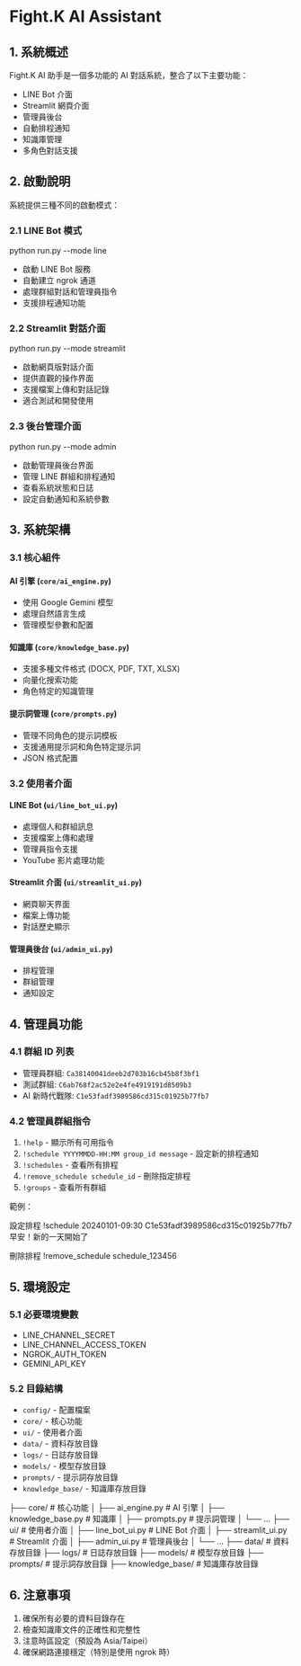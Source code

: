 # Fight.K AI Assistant

## 1. 系統概述

Fight.K AI 助手是一個多功能的 AI 對話系統，整合了以下主要功能：
- LINE Bot 介面
- Streamlit 網頁介面
- 管理員後台
- 自動排程通知
- 知識庫管理
- 多角色對話支援

## 2. 啟動說明

系統提供三種不同的啟動模式：

### 2.1 LINE Bot 模式

python run.py --mode line

- 啟動 LINE Bot 服務
- 自動建立 ngrok 通道
- 處理群組對話和管理員指令
- 支援排程通知功能

### 2.2 Streamlit 對話介面

python run.py --mode streamlit

- 啟動網頁版對話介面
- 提供直觀的操作界面
- 支援檔案上傳和對話記錄
- 適合測試和開發使用

### 2.3 後台管理介面

python run.py --mode admin

- 啟動管理員後台界面
- 管理 LINE 群組和排程通知
- 查看系統狀態和日誌
- 設定自動通知和系統參數

## 3. 系統架構

### 3.1 核心組件

#### AI 引擎 (`core/ai_engine.py`)
- 使用 Google Gemini 模型
- 處理自然語言生成
- 管理模型參數和配置

#### 知識庫 (`core/knowledge_base.py`)
- 支援多種文件格式 (DOCX, PDF, TXT, XLSX)
- 向量化搜索功能
- 角色特定的知識管理

#### 提示詞管理 (`core/prompts.py`)
- 管理不同角色的提示詞模板
- 支援通用提示詞和角色特定提示詞
- JSON 格式配置

### 3.2 使用者介面

#### LINE Bot (`ui/line_bot_ui.py`)
- 處理個人和群組訊息
- 支援檔案上傳和處理
- 管理員指令支援
- YouTube 影片處理功能

#### Streamlit 介面 (`ui/streamlit_ui.py`)
- 網頁聊天界面
- 檔案上傳功能
- 對話歷史顯示

#### 管理員後台 (`ui/admin_ui.py`)
- 排程管理
- 群組管理
- 通知設定

## 4. 管理員功能

### 4.1 群組 ID 列表
- 管理員群組: `Ca38140041deeb2d703b16cb45b8f3bf1`
- 測試群組: `C6ab768f2ac52e2e4fe4919191d8509b3`
- AI 新時代戰隊: `C1e53fadf3989586cd315c01925b77fb7`

### 4.2 管理員群組指令
1. `!help` - 顯示所有可用指令
2. `!schedule YYYYMMDD-HH:MM group_id message` - 設定新的排程通知
3. `!schedules` - 查看所有排程
4. `!remove_schedule schedule_id` - 刪除指定排程
5. `!groups` - 查看所有群組

範例：

設定排程
!schedule 20240101-09:30 C1e53fadf3989586cd315c01925b77fb7 早安！新的一天開始了

刪除排程
!remove_schedule schedule_123456


## 5. 環境設定

### 5.1 必要環境變數
- LINE_CHANNEL_SECRET
- LINE_CHANNEL_ACCESS_TOKEN
- NGROK_AUTH_TOKEN
- GEMINI_API_KEY

### 5.2 目錄結構
- `config/` - 配置檔案
- `core/` - 核心功能
- `ui/` - 使用者介面
- `data/` - 資料存放目錄
- `logs/` - 日誌存放目錄
- `models/` - 模型存放目錄
- `prompts/` - 提示詞存放目錄
- `knowledge_base/` - 知識庫存放目錄


├── core/             # 核心功能
│   ├── ai_engine.py  # AI 引擎
│   ├── knowledge_base.py  # 知識庫
│   ├── prompts.py  # 提示詞管理
│   └── ...
├── ui/               # 使用者介面
│   ├── line_bot_ui.py  # LINE Bot 介面
│   ├── streamlit_ui.py  # Streamlit 介面
│   ├── admin_ui.py  # 管理員後台
│   └── ...
├── data/             # 資料存放目錄
├── logs/             # 日誌存放目錄
├── models/           # 模型存放目錄
├── prompts/          # 提示詞存放目錄
├── knowledge_base/   # 知識庫存放目錄


## 6. 注意事項

1. 確保所有必要的資料目錄存在
2. 檢查知識庫文件的正確性和完整性
3. 注意時區設定（預設為 Asia/Taipei）
4. 確保網路連接穩定（特別是使用 ngrok 時）